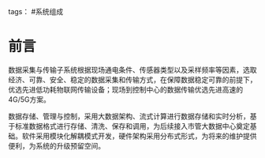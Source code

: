 tags： #系统组成

# 前言
数据采集与传输子系统根据现场通电条件、传感器类型以及采样频率等因素，选取经济、可靠、安全、稳定的数据采集和传输方式，在保障数据稳定可靠的前提下，优选先进低功耗物联网传输设备；现场到控制中心的数据传输优选先进高速的4G/5G方案。

数据存储、管理与控制，采用大数据架构、流式计算进行数据存储和实时分析，基于标准数据格式进行存储、清洗、保存和调用，为后续接入市管大数据中心奠定基础。软件采用模块化解耦模式开发，硬件架构采用分布式形式，为将来的维护提供便利，为系统的升级预留空间。